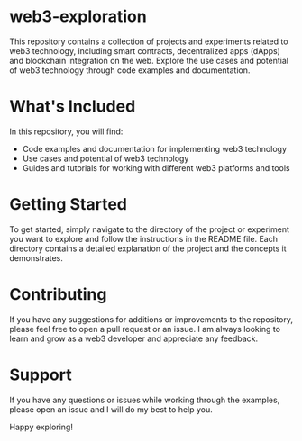 # web3-exploration
This repository contains a collection of projects and experiments related to web3 technology, including smart contracts, decentralized apps (dApps) and blockchain integration on the web. Explore the use cases and potential of web3 technology through code examples and documentation.

# What's Included
In this repository, you will find:

- Code examples and documentation for implementing web3 technology
- Use cases and potential of web3 technology
- Guides and tutorials for working with different web3 platforms and tools

# Getting Started
To get started, simply navigate to the directory of the project or experiment you want to explore and follow the instructions in the README file. Each directory contains a detailed explanation of the project and the concepts it demonstrates.

# Contributing
If you have any suggestions for additions or improvements to the repository, please feel free to open a pull request or an issue. I am always looking to learn and grow as a web3 developer and appreciate any feedback.

# Support
If you have any questions or issues while working through the examples, please open an issue and I will do my best to help you.

Happy exploring!
